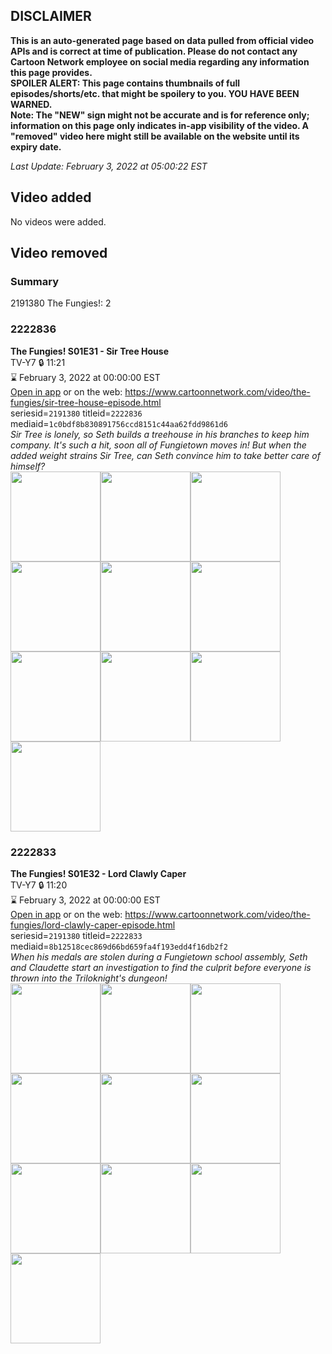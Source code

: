## DISCLAIMER
**This is an auto-generated page based on data pulled from official video APIs and is correct at time of publication. Please do not contact any Cartoon Network employee on social media regarding any information this page provides.**  
**SPOILER ALERT: This page contains thumbnails of full episodes/shorts/etc. that might be spoilery to you. YOU HAVE BEEN WARNED.**  
**Note: The "NEW" sign might not be accurate and is for reference only; information on this page only indicates in-app visibility of the video. A "removed" video here might still be available on the website until its expiry date.**  

_Last Update: February 3, 2022 at 05:00:22 EST_
## Video added
No videos were added.  
## Video removed
### Summary
2191380 The Fungies!: 2  
### 2222836
**The Fungies! S01E31 - Sir Tree House**  
TV-Y7 🔒 11:21  
⌛ February 3, 2022 at 00:00:00 EST  
[Open in app](https://cnvideo.sercomkc.org/redirector.html?type=cnapp&seriesid=2191380&titleid=2222836&mediaid=1c0bdf8b830891756ccd8151c44aa62fdd9861d6) or on the web: https://www.cartoonnetwork.com/video/the-fungies/sir-tree-house-episode.html  
seriesid=`2191380` titleid=`2222836` mediaid=`1c0bdf8b830891756ccd8151c44aa62fdd9861d6`  
_Sir Tree is lonely, so Seth builds a treehouse in his branches to keep him company. It's such a hit, soon all of Fungietown moves in! But when the added weight strains Sir Tree, can Seth convince him to take better care of himself?_  
<a href="https://s3.amazonaws.com/cartoonorchestrator/2222836_001_1280x720.jpg"><img src="https://s3.amazonaws.com/cartoonorchestrator/2222836_001_640x360.jpg" height="144px" /></a><a href="https://s3.amazonaws.com/cartoonorchestrator/2222836_002_1280x720.jpg"><img src="https://s3.amazonaws.com/cartoonorchestrator/2222836_002_640x360.jpg" height="144px" /></a><a href="https://s3.amazonaws.com/cartoonorchestrator/2222836_003_1280x720.jpg"><img src="https://s3.amazonaws.com/cartoonorchestrator/2222836_003_640x360.jpg" height="144px" /></a><a href="https://s3.amazonaws.com/cartoonorchestrator/2222836_004_1280x720.jpg"><img src="https://s3.amazonaws.com/cartoonorchestrator/2222836_004_640x360.jpg" height="144px" /></a><a href="https://s3.amazonaws.com/cartoonorchestrator/2222836_005_1280x720.jpg"><img src="https://s3.amazonaws.com/cartoonorchestrator/2222836_005_640x360.jpg" height="144px" /></a><a href="https://s3.amazonaws.com/cartoonorchestrator/2222836_006_1280x720.jpg"><img src="https://s3.amazonaws.com/cartoonorchestrator/2222836_006_640x360.jpg" height="144px" /></a><a href="https://s3.amazonaws.com/cartoonorchestrator/2222836_007_1280x720.jpg"><img src="https://s3.amazonaws.com/cartoonorchestrator/2222836_007_640x360.jpg" height="144px" /></a><a href="https://s3.amazonaws.com/cartoonorchestrator/2222836_008_1280x720.jpg"><img src="https://s3.amazonaws.com/cartoonorchestrator/2222836_008_640x360.jpg" height="144px" /></a><a href="https://s3.amazonaws.com/cartoonorchestrator/2222836_009_1280x720.jpg"><img src="https://s3.amazonaws.com/cartoonorchestrator/2222836_009_640x360.jpg" height="144px" /></a><a href="https://s3.amazonaws.com/cartoonorchestrator/2222836_010_1280x720.jpg"><img src="https://s3.amazonaws.com/cartoonorchestrator/2222836_010_640x360.jpg" height="144px" /></a>
### 2222833
**The Fungies! S01E32 - Lord Clawly Caper**  
TV-Y7 🔒 11:20  
⌛ February 3, 2022 at 00:00:00 EST  
[Open in app](https://cnvideo.sercomkc.org/redirector.html?type=cnapp&seriesid=2191380&titleid=2222833&mediaid=8b12518cec869d66bd659fa4f193edd4f16db2f2) or on the web: https://www.cartoonnetwork.com/video/the-fungies/lord-clawly-caper-episode.html  
seriesid=`2191380` titleid=`2222833` mediaid=`8b12518cec869d66bd659fa4f193edd4f16db2f2`  
_When his medals are stolen during a Fungietown school assembly, Seth and Claudette start an investigation to find the culprit before everyone is thrown into the Triloknight's dungeon!_  
<a href="https://s3.amazonaws.com/cartoonorchestrator/2222833_001_1280x720.jpg"><img src="https://s3.amazonaws.com/cartoonorchestrator/2222833_001_640x360.jpg" height="144px" /></a><a href="https://s3.amazonaws.com/cartoonorchestrator/2222833_002_1280x720.jpg"><img src="https://s3.amazonaws.com/cartoonorchestrator/2222833_002_640x360.jpg" height="144px" /></a><a href="https://s3.amazonaws.com/cartoonorchestrator/2222833_003_1280x720.jpg"><img src="https://s3.amazonaws.com/cartoonorchestrator/2222833_003_640x360.jpg" height="144px" /></a><a href="https://s3.amazonaws.com/cartoonorchestrator/2222833_004_1280x720.jpg"><img src="https://s3.amazonaws.com/cartoonorchestrator/2222833_004_640x360.jpg" height="144px" /></a><a href="https://s3.amazonaws.com/cartoonorchestrator/2222833_005_1280x720.jpg"><img src="https://s3.amazonaws.com/cartoonorchestrator/2222833_005_640x360.jpg" height="144px" /></a><a href="https://s3.amazonaws.com/cartoonorchestrator/2222833_006_1280x720.jpg"><img src="https://s3.amazonaws.com/cartoonorchestrator/2222833_006_640x360.jpg" height="144px" /></a><a href="https://s3.amazonaws.com/cartoonorchestrator/2222833_007_1280x720.jpg"><img src="https://s3.amazonaws.com/cartoonorchestrator/2222833_007_640x360.jpg" height="144px" /></a><a href="https://s3.amazonaws.com/cartoonorchestrator/2222833_008_1280x720.jpg"><img src="https://s3.amazonaws.com/cartoonorchestrator/2222833_008_640x360.jpg" height="144px" /></a><a href="https://s3.amazonaws.com/cartoonorchestrator/2222833_009_1280x720.jpg"><img src="https://s3.amazonaws.com/cartoonorchestrator/2222833_009_640x360.jpg" height="144px" /></a><a href="https://s3.amazonaws.com/cartoonorchestrator/2222833_010_1280x720.jpg"><img src="https://s3.amazonaws.com/cartoonorchestrator/2222833_010_640x360.jpg" height="144px" /></a>
